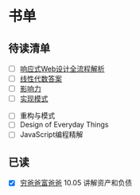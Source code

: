 # 书单
## 待读清单
*  [ ] [响应式Web设计全流程解析](https://book.douban.com/subject/26241601/)
* [ ] [线性代数答案](https://kimpognrath.files.wordpress.com/2011/11/3rd-edition-linear-algebra-and-its-applications-solutions-manual.pdf)
* [ ] [影响力](https://book.douban.com/subject/1786387/)
* [ ] [实现模式](https://book.douban.com/subject/3324516/)
- [ ] 重构与模式 
- [ ] Design of Everyday Things
- [ ] JavaScript编程精解
		
## 已读
* [X] [穷爸爸富爸爸](./books/2019-10-05_穷爸爸富爸爸.md) 10.05 讲解资产和负债



